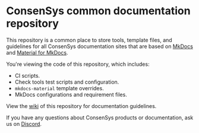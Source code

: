 # ConsenSys common documentation repository

This repository is a common place to store tools, template files, and guidelines for all ConsenSys documentation sites that are based on [MkDocs](https://www.mkdocs.org/) and [Material for MkDocs](https://squidfunk.github.io/mkdocs-material/).

You're viewing the code of this repository, which includes:

* CI scripts.
* Check tools test scripts and configuration.
* `mkdocs-material` template overrides.
* MkDocs configurations and requirement files.

View the [wiki](https://github.com/ConsenSys/doc.common/wiki) of this repository for documentation guidelines.

If you have any questions about ConsenSys products or documentation, ask us on [Discord](https://discord.gg/6cfyqRGbzq).
